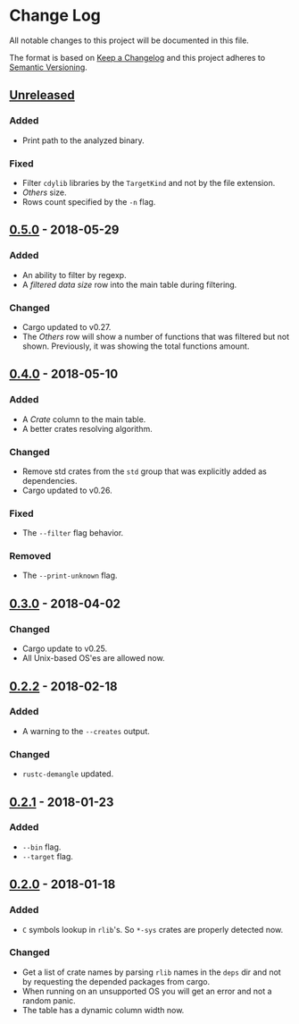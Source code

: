 # Change Log
All notable changes to this project will be documented in this file.

The format is based on [Keep a Changelog](http://keepachangelog.com/)
and this project adheres to [Semantic Versioning](http://semver.org/).

## [Unreleased]
### Added
- Print path to the analyzed binary.

### Fixed
- Filter `cdylib` libraries by the `TargetKind` and not by the file extension.
- *Others* size.
- Rows count specified by the `-n` flag.

## [0.5.0] - 2018-05-29
### Added
- An ability to filter by regexp.
- A *filtered data size* row into the main table during filtering.

### Changed
- Cargo updated to v0.27.
- The *Others* row will show a number of functions that was filtered but not shown.
  Previously, it was showing the total functions amount.

## [0.4.0] - 2018-05-10
### Added
- A *Crate* column to the main table.
- A better crates resolving algorithm.

### Changed
- Remove std crates from the `std` group that was explicitly added as dependencies.
- Cargo updated to v0.26.

### Fixed
- The `--filter` flag behavior.

### Removed
- The `--print-unknown` flag.

## [0.3.0] - 2018-04-02
### Changed
- Cargo update to v0.25.
- All Unix-based OS'es are allowed now.

## [0.2.2] - 2018-02-18
### Added
- A warning to the `--creates` output.

### Changed
- `rustc-demangle` updated.

## [0.2.1] - 2018-01-23
### Added
- `--bin` flag.
- `--target` flag.

## [0.2.0] - 2018-01-18
### Added
- `C` symbols lookup in `rlib`'s. So `*-sys` crates are properly detected now.

### Changed
- Get a list of crate names by parsing `rlib` names in the `deps` dir
  and not by requesting the depended packages from cargo.
- When running on an unsupported OS you will get an error and not a random panic.
- The table has a dynamic column width now.

[Unreleased]: https://github.com/RazrFalcon/cargo-bloat/compare/v0.5.0...HEAD
[0.5.0]: https://github.com/RazrFalcon/cargo-bloat/compare/v0.4.0...v0.5.0
[0.4.0]: https://github.com/RazrFalcon/cargo-bloat/compare/v0.3.0...v0.4.0
[0.3.0]: https://github.com/RazrFalcon/cargo-bloat/compare/v0.2.2...v0.3.0
[0.2.2]: https://github.com/RazrFalcon/cargo-bloat/compare/v0.2.1...v0.2.2
[0.2.1]: https://github.com/RazrFalcon/cargo-bloat/compare/v0.2.0...v0.2.1
[0.2.0]: https://github.com/RazrFalcon/cargo-bloat/compare/v0.1.0...v0.2.0
